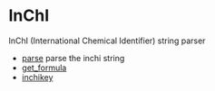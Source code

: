 ﻿# InChI

InChI (International Chemical Identifier) string parser

+ [parse](InChI/parse.1) parse the inchi string
+ [get_formula](InChI/get_formula.1) 
+ [inchikey](InChI/inchikey.1) 
